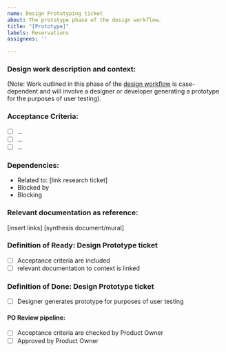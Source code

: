 ```yaml
---
name: Design Prototyping ticket
about: The prototype phase of the design workflow.
title: "[Prototype]"
labels: Reservations
assignees: ''

---
```


### Design work description and context:

(Note: Work outlined in this phase of the [design workflow](https://app.mural.co/t/bcparks2575/m/bcparks2575/1740009580466/581d5ec8e845cefd5dfab701fe51a23292eb742c) is case-dependent and will involve a designer or developer generating a prototype for the purposes of user testing).

### Acceptance Criteria:
- [ ] ...
- [ ] ...
- [ ] ...

### Dependencies:
- Related to: [link research ticket]
- Blocked by
- Blocking

### Relevant documentation as reference:
[insert links]
[synthesis document/mural]

### Definition of Ready: Design Prototype ticket

- [ ] Acceptance criteria are included
- [ ] relevant documentation to context is linked

### Definition of Done: Design Prototype ticket
- [ ] Designer generates prototype for purposes of user testing

#### PO Review pipeline:
- [ ] Acceptance criteria are checked by Product Owner
- [ ] Approved by Product Owner
